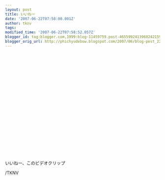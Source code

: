 ```yaml
---
layout: post
title: いいねー
date: '2007-06-22T07:58:00.001Z'
author: tknv
tags: 
modified_time: '2007-06-22T07:58:52.057Z'
blogger_id: tag:blogger.com,1999:blog-11459759.post-4655992413960242159
blogger_orig_url: http://phichyudebow.blogspot.com/2007/06/blog-post_22.html
---
```


<object width="425" height="350"><param name="movie" value="http://www.youtube.com/v/9mf-v4XK57A"></param><param name="wmode" value="transparent"></param><embed src="http://www.youtube.com/v/9mf-v4XK57A" type="application/x-shockwave-flash" wmode="transparent" width="425" height="350"></embed></object><br>いいねー、このビデオクリップ<div class="blogger-post-footer">/TKNV</div>